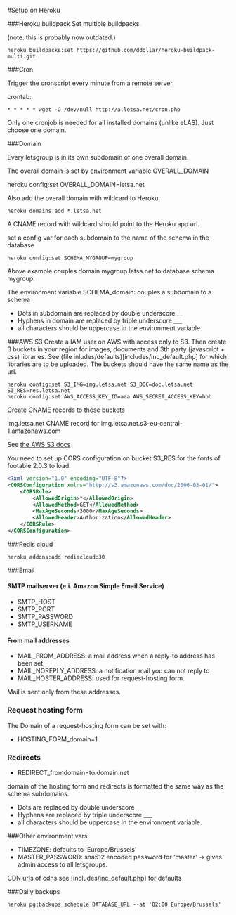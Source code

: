 #Setup on Heroku

###Heroku buildpack
Set multiple buildpacks.

(note: this is probably now outdated.)

```shell
heroku buildpacks:set https://github.com/ddollar/heroku-buildpack-multi.git
```

###Cron

Trigger the cronscript every minute from a remote server.

crontab:
```
* * * * * wget -O /dev/null http://a.letsa.net/cron.php

```

Only one cronjob is needed for all installed domains (unlike eLAS). Just choose one domain.

###Domain

Every letsgroup is in its own subdomain of one overall domain.

The overall domain is set by environment variable OVERALL_DOMAIN

heroku config:set OVERALL_DOMAIN=letsa.net

Also add the overall domain with wildcard to Heroku:
```shell
heroku domains:add *.letsa.net
```

A CNAME record with wildcard should point to the Heroku app url.

set a config var for each subdomain to the name of the schema in the database
```shell
heroku config:set SCHEMA_MYGROUP=mygroup
```

Above example couples domain mygroup.letsa.net to database schema mygroup.

The environment variable SCHEMA_domain: couples a subdomain to a schema

* Dots in subdomain are replaced by double underscore __
* Hyphens in domain are replaced by triple underscore ___
* all characters should be uppercase in the environment variable.

###AWS S3
Create a IAM user on AWS with access only to S3. Then create 3 buckets in your region for images, documents and 3th party (javascript + css) libraries.
See (file inludes/defaults)[includes/inc_default.php] for which libraries are to be uploaded. 
The buckets should have the same name as the url.

```shell
heroku config:set S3_IMG=img.letsa.net S3_DOC=doc.letsa.net S3_RES=res.letsa.net
heroku config:set AWS_ACCESS_KEY_ID=aaa AWS_SECRET_ACCESS_KEY=bbb
```

Create CNAME records to these buckets

img.letsa.net CNAME record for img.letsa.net.s3-eu-central-1.amazonaws.com

See [the AWS S3 docs](http://docs.aws.amazon.com/AmazonS3/latest/dev/VirtualHosting.html)

You need to set up CORS configuration on bucket S3_RES for the fonts of footable 2.0.3 to load.

```xml
<?xml version="1.0" encoding="UTF-8"?>
<CORSConfiguration xmlns="http://s3.amazonaws.com/doc/2006-03-01/">
    <CORSRule>
        <AllowedOrigin>*</AllowedOrigin>
        <AllowedMethod>GET</AllowedMethod>
        <MaxAgeSeconds>3000</MaxAgeSeconds>
        <AllowedHeader>Authorization</AllowedHeader>
    </CORSRule>
</CORSConfiguration>
```

###Redis cloud

```shell
heroku addons:add rediscloud:30
```

###Email

#### SMTP mailserver (e.i. Amazon Simple Email Service)
* SMTP_HOST
* SMTP_PORT
* SMTP_PASSWORD
* SMTP_USERNAME

#### From mail addresses

* MAIL_FROM_ADDRESS: a mail address when a reply-to address has been set.
* MAIL_NOREPLY_ADDRESS: a notification mail you can not reply to
* MAIL_HOSTER_ADDRESS: used for request-hosting form.

Mail is sent only from these addresses. 

### Request hosting form

The Domain of a request-hosting form can be set with:

* HOSTING_FORM_domain=1

### Redirects

* REDIRECT_fromdomain=to.domain.net

domain of the hosting form and redirects is formatted the same way as the schema subdomains.

* Dots are replaced by double underscore __
* Hyphens are replaced by triple underscore ___
* all characters should be uppercase in the environment variable.


###Other environment vars

* TIMEZONE: defaults to 'Europe/Brussels'
* MASTER_PASSWORD: sha512 encoded password for 'master' -> gives admin access to all letsgroups.

CDN urls of cdns see [includes/inc_default.php] for defaults

###Daily backups

```shell
heroku pg:backups schedule DATABASE_URL --at '02:00 Europe/Brussels'
```

